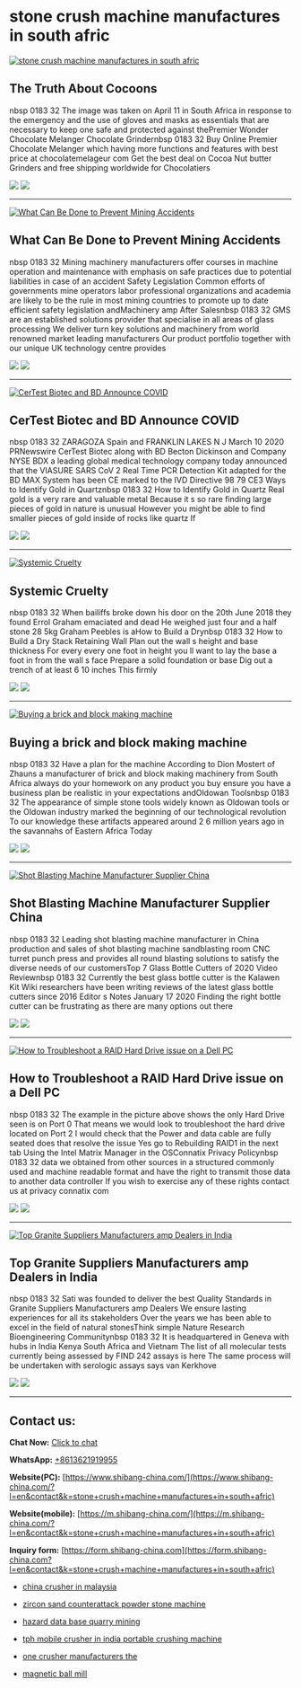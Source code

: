 # stone crush machine manufactures in south afric

<a href="https://swt.shibang-china.com/?l=en&img&k=stone+crush+machine+manufactures+in+south+afric" target="_blank">![stone crush machine manufactures in south afric](http://static.shibang-china.com/all-800x300/1154.jpg)</a>

## The Truth About Cocoons
nbsp 0183 32 The image was taken on April 11 in South Africa in response to the emergency and the use of gloves and masks as essentials that are necessary to keep one safe and protected against thePremier Wonder Chocolate Melanger Chocolate Grindernbsp 0183 32 Buy Online Premier Chocolate Melanger which having more functions and features with best price at chocolatemelageur com Get the best deal on Cocoa Nut butter Grinders and free shipping worldwide for Chocolatiers


<a href="https://whatsapp.shibangsoft.com/WhatsApp.php" target="_blank" title="WhatsApp">![](http://static.shibang-china.com/icon/whatsapp.png)</a> <a href="https://swt.shibang-china.com/?l=en&icon&k=stone+crush+machine+manufactures+in+south+afric" target="_blank">![](http://static.shibang-china.com/icon/chat-en.png)</a>

---

<a href="https://swt.shibang-china.com/?l=en&img&k=stone+crush+machine+manufactures+in+south+afric" target="_blank">![What Can Be Done to Prevent Mining Accidents](http://static.shibang-china.com/all-800x300/1083.jpg)</a>

## What Can Be Done to Prevent Mining Accidents
nbsp 0183 32 Mining machinery manufacturers offer courses in machine operation and maintenance with emphasis on safe practices due to potential liabilities in case of an accident Safety Legislation Common efforts of governments mine operators labor professional organizations and academia are likely to be the rule in most mining countries to promote up to date efficient safety legislation andMachinery amp After Salesnbsp 0183 32 GMS are an established solutions provider that specialise in all areas of glass processing We deliver turn key solutions and machinery from world renowned market leading manufacturers Our product portfolio together with our unique UK technology centre provides


<a href="https://whatsapp.shibangsoft.com/WhatsApp.php" target="_blank" title="WhatsApp">![](http://static.shibang-china.com/icon/whatsapp.png)</a> <a href="https://swt.shibang-china.com/?l=en&icon&k=stone+crush+machine+manufactures+in+south+afric" target="_blank">![](http://static.shibang-china.com/icon/chat-en.png)</a>

---

<a href="https://swt.shibang-china.com/?l=en&img&k=stone+crush+machine+manufactures+in+south+afric" target="_blank">![CerTest Biotec and BD Announce COVID](http://static.shibang-china.com/all-800x300/44.jpg)</a>

## CerTest Biotec and BD Announce COVID
nbsp 0183 32 ZARAGOZA Spain and FRANKLIN LAKES N J March 10 2020 PRNewswire  CerTest Biotec along with BD Becton Dickinson and Company NYSE BDX a leading global medical technology company today announced that the VIASURE SARS CoV 2 Real Time PCR Detection Kit adapted for the BD MAX System has been CE marked to the IVD Directive 98 79 CE3 Ways to Identify Gold in Quartznbsp 0183 32 How to Identify Gold in Quartz Real gold is a very rare and valuable metal Because it s so rare finding large pieces of gold in nature is unusual However you might be able to find smaller pieces of gold inside of rocks like quartz If


<a href="https://whatsapp.shibangsoft.com/WhatsApp.php" target="_blank" title="WhatsApp">![](http://static.shibang-china.com/icon/whatsapp.png)</a> <a href="https://swt.shibang-china.com/?l=en&icon&k=stone+crush+machine+manufactures+in+south+afric" target="_blank">![](http://static.shibang-china.com/icon/chat-en.png)</a>

---

<a href="https://swt.shibang-china.com/?l=en&img&k=stone+crush+machine+manufactures+in+south+afric" target="_blank">![Systemic Cruelty](http://static.shibang-china.com/all-800x300/1453.jpg)</a>

## Systemic Cruelty
nbsp 0183 32 When bailiffs broke down his door on the 20th June 2018 they found Errol Graham emaciated and dead He weighed just four and a half stone 28 5kg Graham Peebles is aHow to Build a Drynbsp 0183 32 How to Build a Dry Stack Retaining Wall Plan out the wall s height and base thickness For every every one foot in height you ll want to lay the base a foot in from the wall s face Prepare a solid foundation or base Dig out a trench of at least 6 10 inches This firmly


<a href="https://whatsapp.shibangsoft.com/WhatsApp.php" target="_blank" title="WhatsApp">![](http://static.shibang-china.com/icon/whatsapp.png)</a> <a href="https://swt.shibang-china.com/?l=en&icon&k=stone+crush+machine+manufactures+in+south+afric" target="_blank">![](http://static.shibang-china.com/icon/chat-en.png)</a>

---

<a href="https://swt.shibang-china.com/?l=en&img&k=stone+crush+machine+manufactures+in+south+afric" target="_blank">![Buying a brick and block making machine](http://static.shibang-china.com/all-800x300/169.jpg)</a>

## Buying a brick and block making machine
nbsp 0183 32 Have a plan for the machine According to Dion Mostert of Zhauns a manufacturer of brick and block making machinery from South Africa always do your homework on any product you buy ensure you have a business plan be realistic in your expectations andOldowan Toolsnbsp 0183 32 The appearance of simple stone tools widely known as Oldowan tools or the Oldowan industry marked the beginning of our technological revolution To our knowledge these artifacts appeared around 2 6 million years ago in the savannahs of Eastern Africa Today


<a href="https://whatsapp.shibangsoft.com/WhatsApp.php" target="_blank" title="WhatsApp">![](http://static.shibang-china.com/icon/whatsapp.png)</a> <a href="https://swt.shibang-china.com/?l=en&icon&k=stone+crush+machine+manufactures+in+south+afric" target="_blank">![](http://static.shibang-china.com/icon/chat-en.png)</a>

---

<a href="https://swt.shibang-china.com/?l=en&img&k=stone+crush+machine+manufactures+in+south+afric" target="_blank">![Shot Blasting Machine Manufacturer Supplier China](http://static.shibang-china.com/all-800x300/1484.jpg)</a>

## Shot Blasting Machine Manufacturer Supplier China
nbsp 0183 32 Leading shot blasting machine manufacturer in China production and sales of shot blasting machine sandblasting room CNC turret punch press and provides all round blasting solutions to satisfy the diverse needs of our customersTop 7 Glass Bottle Cutters of 2020 Video Reviewnbsp 0183 32 Currently the best glass bottle cutter is the Kalawen Kit Wiki researchers have been writing reviews of the latest glass bottle cutters since 2016 Editor s Notes January 17 2020 Finding the right bottle cutter can be frustrating as there are many options out there


<a href="https://whatsapp.shibangsoft.com/WhatsApp.php" target="_blank" title="WhatsApp">![](http://static.shibang-china.com/icon/whatsapp.png)</a> <a href="https://swt.shibang-china.com/?l=en&icon&k=stone+crush+machine+manufactures+in+south+afric" target="_blank">![](http://static.shibang-china.com/icon/chat-en.png)</a>

---

<a href="https://swt.shibang-china.com/?l=en&img&k=stone+crush+machine+manufactures+in+south+afric" target="_blank">![How to Troubleshoot a RAID Hard Drive issue on a Dell PC](http://static.shibang-china.com/all-800x300/1243.jpg)</a>

## How to Troubleshoot a RAID Hard Drive issue on a Dell PC
nbsp 0183 32 The example in the picture above shows the only Hard Drive seen is on Port 0 That means we would look to troubleshoot the hard drive located on Port 2 I would check that the Power and data cable are fully seated does that resolve the issue Yes go to Rebuilding RAID1 in the next tab Using the Intel Matrix Manager in the OSConnatix Privacy Policynbsp 0183 32 data we obtained from other sources in a structured commonly used and machine readable format and have the right to transmit those data to another data controller If you wish to exercise any of these rights contact us at privacy connatix com


<a href="https://whatsapp.shibangsoft.com/WhatsApp.php" target="_blank" title="WhatsApp">![](http://static.shibang-china.com/icon/whatsapp.png)</a> <a href="https://swt.shibang-china.com/?l=en&icon&k=stone+crush+machine+manufactures+in+south+afric" target="_blank">![](http://static.shibang-china.com/icon/chat-en.png)</a>

---

<a href="https://swt.shibang-china.com/?l=en&img&k=stone+crush+machine+manufactures+in+south+afric" target="_blank">![Top Granite Suppliers Manufacturers amp Dealers in India](http://static.shibang-china.com/all-800x300/1465.jpg)</a>

## Top Granite Suppliers Manufacturers amp Dealers in India
nbsp 0183 32 Sati was founded to deliver the best Quality Standards in Granite Suppliers Manufacturers amp Dealers We ensure lasting experiences for all its stakeholders Over the years we has been able to excel in the field of natural stonesThink simple Nature Research Bioengineering Communitynbsp 0183 32 It is headquartered in Geneva with hubs in India Kenya South Africa and Vietnam The list of all molecular tests currently being assessed by FIND 242 assays is here The same process will be undertaken with serologic assays says van Kerkhove


<a href="https://whatsapp.shibangsoft.com/WhatsApp.php" target="_blank" title="WhatsApp">![](http://static.shibang-china.com/icon/whatsapp.png)</a> <a href="https://swt.shibang-china.com/?l=en&icon&k=stone+crush+machine+manufactures+in+south+afric" target="_blank">![](http://static.shibang-china.com/icon/chat-en.png)</a>

---
## Contact us:

**Chat Now:** [Click to chat](https://swt.shibang-china.com?l=en&contact&k=stone+crush+machine+manufactures+in+south+afric)

**WhatsApp:**  [+8613621919955](https://whatsapp.shibangsoft.com/WhatsApp.php)

**Website(PC):** [https://www.shibang-china.com/](https://www.shibang-china.com/?l=en&contact&k=stone+crush+machine+manufactures+in+south+afric)

**Website(mobile):** [https://m.shibang-china.com/](https://m.shibang-china.com/?l=en&contact&k=stone+crush+machine+manufactures+in+south+afric)

**Inquiry form:** [https://form.shibang-china.com](https://form.shibang-china.com?l=en&contact&k=stone+crush+machine+manufactures+in+south+afric)

* [china crusher in malaysia](../168/china%20crusher%20in%20malaysia.md)

* [zircon sand counterattack powder stone machine](../165/zircon%20sand%20counterattack%20powder%20stone%20machine.md)

* [hazard data base quarry mining](../168/hazard%20data%20base%20quarry%20mining.md)

* [tph mobile crusher in india portable crushing machine](../166/tph%20mobile%20crusher%20in%20india%20portable%20crushing%20machine.md)

* [one crusher manufacturers the](../165/one%20crusher%20manufacturers%20the.md)

* [magnetic ball mill](../161/magnetic%20ball%20mill.md)